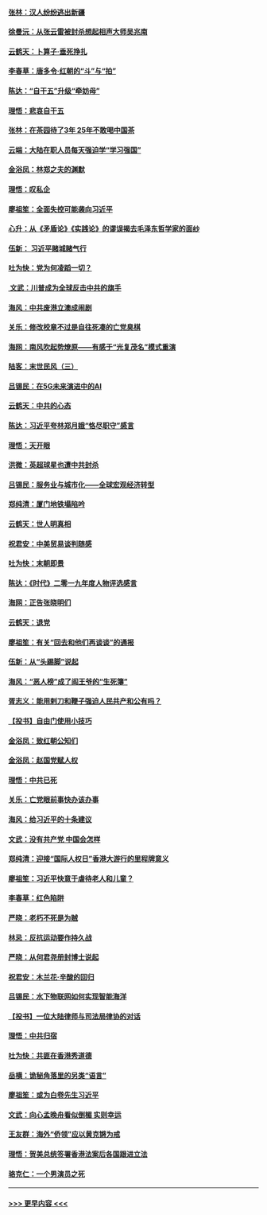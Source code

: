 #### [张林：汉人纷纷逃出新疆](../pages/nsc993/n11743530.md?t=12251601) 
#### [徐曼沅：从张云雷被封杀想起相声大师吴兆南](../pages/nsc993/n11741816.md?t=12251601) 
#### [云鹤天：卜算子‧垂死挣扎](../pages/nsc993/n11739956.md?t=12251601) 
#### [李春草：唐多令‧红朝的“斗”与“拍”](../pages/nsc993/n11739830.md?t=12251601) 
#### [陈达：“自干五”升级“牵妨母”](../pages/nsc993/n11739724.md?t=12251601) 
#### [理悟：悲哀自干五](../pages/nsc993/n11739547.md?t=12251601) 
#### [张林：在茶园待了3年 25年不敢喝中国茶](../pages/nsc993/n11739240.md?t=12251601) 
#### [云端：大陆在职人员每天强迫学“学习强国”](../pages/nsc993/n11738735.md?t=12251601) 
#### [金浴凤：林郑之夫的渊默](../pages/nsc993/n11737735.md?t=12251601) 
#### [理悟：叹私企](../pages/nsc993/n11737715.md?t=12251601) 
#### [廖祖笙：全面失控可能袭向习近平](../pages/nsc993/n11737704.md?t=12251601) 
#### [心升：从《矛盾论》《实践论》的谬误揭去毛泽东哲学家的面纱](../pages/nsc993/n11736962.md?t=12251601) 
#### [伍新： 习近平赌城赌气行](../pages/nsc993/n11736929.md?t=12251601) 
#### [吐为快：党为何凌蹈一切？](../pages/nsc993/n11736915.md?t=12251601) 
#### [ 文武：川普成为全球反击中共的旗手](../pages/nsc993/n11736882.md?t=12251601) 
#### [海风：中共废港立澳成闹剧](../pages/nsc993/n11735857.md?t=12251601) 
#### [关乐：修改校章不过是自往死凑的亡党臭棋](../pages/nsc993/n11735097.md?t=12251601) 
#### [海网：南风吹起势燎原——有感于“光复茂名”模式重演](../pages/nsc993/n11732308.md?t=12251601) 
#### [陆客：末世民风（三）](../pages/nsc993/n11732211.md?t=12251601) 
#### [吕锡民：在5G未来演进中的AI](../pages/nsc993/n11730010.md?t=12251601) 
#### [云鹤天：中共的心态](../pages/nsc993/n11729906.md?t=12251601) 
#### [陈达：习近平夸林郑月娥“恪尽职守”感言](../pages/nsc993/n11729881.md?t=12251601) 
#### [理悟：天开眼](../pages/nsc993/n11729699.md?t=12251601) 
#### [洪微：英超球星也遭中共封杀](../pages/nsc993/n11727243.md?t=12251601) 
#### [吕锡民：服务业与城市化——全球宏观经济转型](../pages/nsc993/n11725845.md?t=12251601) 
#### [郑纯清：厦门地铁塌陷吟](../pages/nsc993/n11725813.md?t=12251601) 
#### [云鹤天：世人明真相](../pages/nsc993/n11725621.md?t=12251601) 
#### [祝君安：中美贸易谈判随感](../pages/nsc993/n11725609.md?t=12251601) 
#### [吐为快：末朝即景](../pages/nsc993/n11723365.md?t=12251601) 
#### [陈达：《时代》二零一九年度人物评选感言](../pages/nsc993/n11723337.md?t=12251601) 
#### [海网：正告张晓明们](../pages/nsc993/n11723228.md?t=12251601) 
#### [云鹤天：退党](../pages/nsc993/n11723056.md?t=12251601) 
#### [廖祖笙：有关“回去和他们再谈谈”的通报](../pages/nsc993/n11722442.md?t=12251601) 
#### [伍新：从“头踢脚”说起](../pages/nsc993/n11722429.md?t=12251601) 
#### [海风：“恶人榜”成了阎王爷的“生死簿”](../pages/nsc993/n11722272.md?t=12251601) 
#### [胥志义：能用剌刀和鞭子强迫人民共产和公有吗？](../pages/nsc993/n11720569.md?t=12251601) 
#### [【投书】自由门使用小技巧](../pages/nsc993/n11720180.md?t=12251601) 
#### [金浴凤：致红朝公知们](../pages/nsc993/n11720563.md?t=12251601) 
#### [金浴凤：赵国党赋人权](../pages/nsc993/n11720533.md?t=12251601) 
#### [理悟：中共已死](../pages/nsc993/n11720233.md?t=12251601) 
#### [关乐：亡党眼前事快办该办事](../pages/nsc993/n11719160.md?t=12251601) 
#### [海风：给习近平的十条建议](../pages/nsc993/n11717616.md?t=12251601) 
#### [文武：没有共产党 中国会怎样](../pages/nsc993/n11717584.md?t=12251601) 
#### [郑纯清：迎接“国际人权日”香港大游行的里程牌意义](../pages/nsc993/n11717417.md?t=12251601) 
#### [廖祖笙：习近平快意于虐待老人和儿童？](../pages/nsc993/n11715313.md?t=12251601) 
#### [李春草：红色陷阱](../pages/nsc993/n11715029.md?t=12251601) 
#### [严晓：老朽不死是为贼](../pages/nsc993/n11712910.md?t=12251601) 
#### [林忌：反抗运动要作持久战](../pages/nsc993/n11712623.md?t=12251601) 
#### [严晓：从何君尧册封博士说起](../pages/nsc993/n11712465.md?t=12251601) 
#### [祝君安：木兰花·辛酸的回归](../pages/nsc993/n11712381.md?t=12251601) 
#### [吕锡民：水下物联网如何实现智能海洋](../pages/nsc993/n11711158.md?t=12251601) 
#### [【投书】一位大陆律师与司法局律协的对话](../pages/nsc993/n11709675.md?t=12251601) 
#### [理悟：中共归宿](../pages/nsc993/n11710059.md?t=12251601) 
#### [吐为快：共匪在香港秀道德](../pages/nsc993/n11709979.md?t=12251601) 
#### [岳横：诡秘角落里的另类“语言”](../pages/nsc993/n11709792.md?t=12251601) 
#### [廖祖笙：或为白卷先生习近平](../pages/nsc993/n11708330.md?t=12251601) 
#### [文武：向心孟晚舟看似倒楣 实则幸运](../pages/nsc993/n11708236.md?t=12251601) 
#### [王友群：海外“侨领”应以黄克锵为戒](../pages/nsc993/n11706176.md?t=12251601) 
#### [理悟：贺美总统签署香港法案后各国跟进立法](../pages/nsc993/n11706853.md?t=12251601) 
#### [骆克仁：一个男演员之死](../pages/nsc993/n11706677.md?t=12251601) 

----
#### [ >>> 更早内容 <<< ](../indexes/nsc993-earlier.md)
